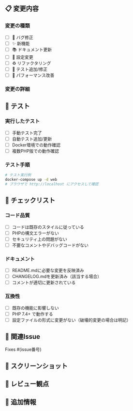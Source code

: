 ## 📋 変更内容

### 変更の種類

- [ ] 🐛 バグ修正
- [ ] ✨ 新機能
- [ ] 📚 ドキュメント更新
- [ ] 🔧 設定変更
- [ ] ♻️ リファクタリング
- [ ] 🧪 テスト追加/修正
- [ ] 🚀 パフォーマンス改善

### 変更の詳細
<!-- 何を変更したか、なぜ変更したかを詳しく説明してください -->

## 🧪 テスト

### 実行したテスト

- [ ] 手動テスト完了
- [ ] 自動テスト追加/更新
- [ ] Docker環境での動作確認
- [ ] 複数PHP版での動作確認

### テスト手順
<!-- 変更内容をテストする方法を記載してください -->

```bash
# テスト実行例
docker-compose up -d web
# ブラウザで http://localhost にアクセスして確認
```

## 📝 チェックリスト

### コード品質

- [ ] コードは既存のスタイルに従っている
- [ ] PHPの構文エラーがない
- [ ] セキュリティ上の問題がない
- [ ] 不要なコメントやデバッグコードがない

### ドキュメント

- [ ] README.mdに必要な変更を反映済み
- [ ] CHANGELOG.mdを更新済み（該当する場合）
- [ ] コメントが適切に更新されている

### 互換性

- [ ] 既存の機能に影響しない
- [ ] PHP 7.4+ で動作する
- [ ] 設定ファイルの形式に変更がない（破壊的変更の場合は明記）

## 🔗 関連Issue
<!-- 関連するIssueがあれば記載 -->
Fixes #(issue番号)

## 📸 スクリーンショット
<!-- UI変更がある場合はスクリーンショットを追加 -->

## 🎯 レビュー観点
<!-- レビュアーに特に注意してほしい点があれば記載 -->

## 🔄 追加情報
<!-- その他、レビュアーが知っておくべき情報があれば記載 -->
